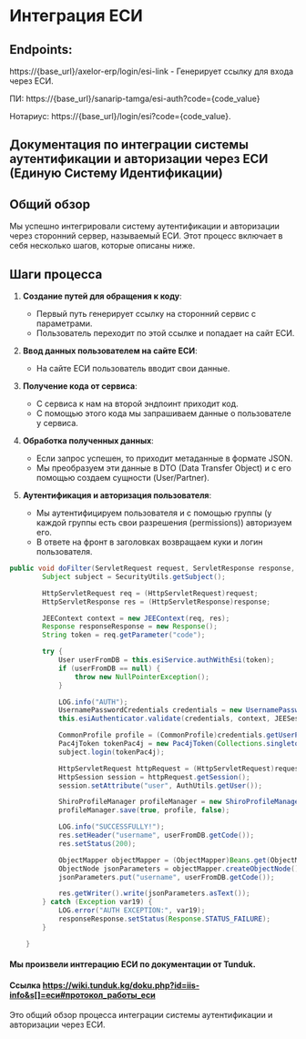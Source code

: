 # Интеграция ЕСИ

## Endpoints:
  https://{base_url}/axelor-erp/login/esi-link - Генерирует ссылку для входа через ЕСИ.

  ПИ: https://{base_url}/sanarip-tamga/esi-auth?code={code_value}
  
  Нотариус: https://{base_url}/login/esi?code={code_value}.


## Документация по интеграции системы аутентификации и авторизации через ЕСИ (Единую Систему Идентификации)

## Общий обзор
Мы успешно интегрировали систему аутентификации и авторизации через сторонний сервер, называемый ЕСИ. Этот процесс включает в себя несколько шагов, которые описаны ниже.

## Шаги процесса

1. **Создание путей для обращения к коду**: 
    - Первый путь генерирует ссылку на сторонний сервис с параметрами. 
    - Пользователь переходит по этой ссылке и попадает на сайт ЕСИ.

2. **Ввод данных пользователем на сайте ЕСИ**: 
    - На сайте ЕСИ пользователь вводит свои данные.

3. **Получение кода от сервиса**: 
    - С сервиса к нам на второй эндпоинт приходит код. 
    - С помощью этого кода мы запрашиваем данные о пользователе у сервиса.

4. **Обработка полученных данных**: 
    - Если запрос успешен, то приходит метаданные в формате JSON. 
    - Мы преобразуем эти данные в DTO (Data Transfer Object) и с его помощью создаем сущности (User/Partner).

5. **Аутентификация и авторизация пользователя**: 
    - Мы аутентифицируем пользователя и с помощью группы (у каждой группы есть свои разрешения (permissions)) авторизуем его.
    - В ответе на фронт в заголовках возвращаем куки и логин пользователя.
  
```java
public void doFilter(ServletRequest request, ServletResponse response, FilterChain chain) throws IOException, ServletException {
        Subject subject = SecurityUtils.getSubject();

        HttpServletRequest req = (HttpServletRequest)request;
        HttpServletResponse res = (HttpServletResponse)response;

        JEEContext context = new JEEContext(req, res);
        Response responseResponse = new Response();
        String token = req.getParameter("code");

        try {
            User userFromDB = this.esiService.authWithEsi(token);
            if (userFromDB == null) {
                throw new NullPointerException();
            }

            LOG.info("AUTH");
            UsernamePasswordCredentials credentials = new UsernamePasswordCredentials(userFromDB.getCode(), userFromDB.getPassword());
            this.esiAuthenticator.validate(credentials, context, JEESessionStore.INSTANCE);

            CommonProfile profile = (CommonProfile)credentials.getUserProfile();
            Pac4jToken tokenPac4j = new Pac4jToken(Collections.singletonList(profile), false);
            subject.login(tokenPac4j);

            HttpServletRequest httpRequest = (HttpServletRequest)request;
            HttpSession session = httpRequest.getSession();
            session.setAttribute("user", AuthUtils.getUser());

            ShiroProfileManager profileManager = new ShiroProfileManager(context, JEESessionStore.INSTANCE);
            profileManager.save(true, profile, false);

            LOG.info("SUCCESSFULLY!");
            res.setHeader("username", userFromDB.getCode());
            res.setStatus(200);

            ObjectMapper objectMapper = (ObjectMapper)Beans.get(ObjectMapper.class);
            ObjectNode jsonParameters = objectMapper.createObjectNode();
            jsonParameters.put("username", userFromDB.getCode());

            res.getWriter().write(jsonParameters.asText());
        } catch (Exception var19) {
            LOG.error("AUTH EXCEPTION:", var19);
            responseResponse.setStatus(Response.STATUS_FAILURE);
        }

    }
```
#### Мы произвели интгерацию ЕСИ по документации от Tunduk.
#### Ссылка https://wiki.tunduk.kg/doku.php?id=iis-info&s[]=еси#протокол_работы_еси

Это общий обзор процесса интеграции системы аутентификации и авторизации через ЕСИ.
